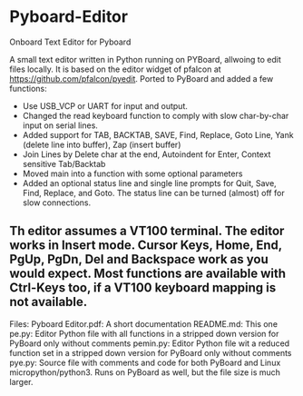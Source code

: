 # Pyboard-Editor
Onboard Text Editor for Pyboard

A small text editor written in Python running on PYBoard, allwoing to edit files locally. It is based on the editor widget of pfalcon at https://github.com/pfalcon/pyedit. Ported to PyBoard and added a few functions:

- Use USB_VCP or UART for input and output.
- Changed the read keyboard function to comply with slow char-by-char input on serial lines.
- Added support for TAB, BACKTAB, SAVE, Find, Replace, Goto Line, 
  Yank (delete line into buffer), Zap (insert buffer)
- Join Lines by Delete char at the end, Autoindent for Enter, Context sensitive Tab/Backtab
- Moved main into a function with some optional parameters
- Added an optional status line and single line prompts for Quit, Save, Find, Replace, and Goto. 
  The status line can be turned (almost) off for slow connections.

Th editor assumes a VT100 terminal. The editor works in Insert mode. Cursor Keys, Home, End, PgUp, PgDn, Del and Backspace work as you would expect. Most functions are available with Ctrl-Keys too, if a VT100 keyboard mapping is not available. 
----
Files:
Pyboard Editor.pdf: A short documentation
README.md: This one
pe.py: Editor Python file with all functions in a stripped down version for PyBoard only without comments
pemin.py: Editor Python file wit a reduced function set in a stripped down version for PyBoard only without comments
pye.py: Source file with comments and code for both PyBoard and Linux micropython/python3. Runs on PyBoard as well, but the file size is much larger.

